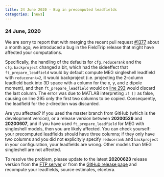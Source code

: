 ```yaml
---
title: 24 June 2020 - Bug in precomputed leadfields
categories: [news]
---
```


### 24 June, 2020

We are sorry to report that with merging the recent pull request [#1377](https://github.com/fieldtrip/fieldtrip/pull/1377) about a month ago, we introduced a bug in the FieldTrip release that might have affected your computations.

Specifically, the handling of the defaults for `cfg.reducerank` and the `cfg.backproject` changed a bit, which had the sideeffect that `ft_prepare_leadfield` would by default compute MEG singleshell leadfield with `reducerank=2`, it would backproject (i.e. projecting the 2-column leadfield back into 3D space with a column for the x, y, and z dipole moment), and then `ft_prepare_leadfield` would on [line 292](https://github.com/fieldtrip/fieldtrip/blob/af5f9822413d11e66f3821943e945e98ab766da6/ft_prepare_leadfield.m#L292) would discard the last column. The error was due to MATLAB interpreting `if []` as false, causing on line 295 only the first two columns to be copied. Consequently, the leadfield for the z-direction was discarded.

Are you affected? If you used the master branch from GitHub (which is the development version), or a release version between **20200529** and **20200607**, and if you have used `ft_prepare_leadfield` for MEG with singleshell models, then you are likely affected. You can check yourself: your precomputed leadfields should have three columns; if they only have two columns and you did not explicityly specify `reducerank` and `backproject` in your configuration, your leadfields are wrong. Other models than MEG singleshell are not affected.

To resolve the problem, please update to the latest **20200623** release version from the [FTP server](ftp://ftp.fieldtriptoolbox.org/pub/fieldtrip) or from the [GitHub release page](https://github.com/fieldtrip/fieldtrip/releases) and recompute your leadfields, source estimates, etcetera.
